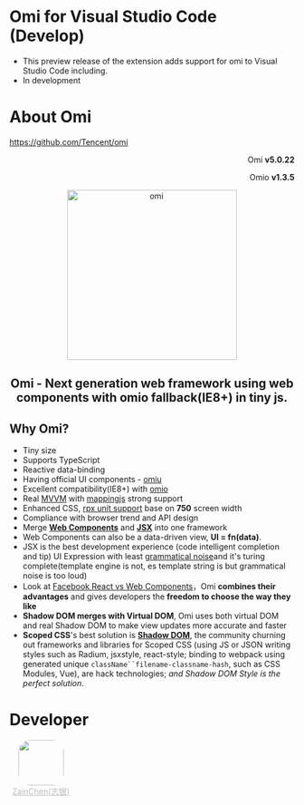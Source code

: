# Omi for Visual Studio Code (Develop)

- This preview release of the extension adds support for omi to Visual Studio Code including.
- In development



# About Omi

https://github.com/Tencent/omi

<p align="right">Omi <strong>v5.0.22</strong></p>
<p align="right">Omio <strong>v1.3.5</strong></p>
<p align="center"><img src="https://raw.githubusercontent.com/ZainChen/vscode-extension-omi/master/images/omi-logo2019.png" alt="omi" width="300"/></p>
<h2 align="center">Omi - Next generation web framework using web components with omio fallback(IE8+) in tiny js.</h2>

## Why Omi?

- Tiny size
- Supports TypeScript
- Reactive data-binding
- Having official UI components - [omiu](https://tencent.github.io/omi/packages/omiu/examples/build/index.html)
- Excellent compatibility(IE8+) with [omio](https://github.com/Tencent/omi/tree/master/packages/omio)
- Real [MVVM](https://github.com/Tencent/omi/blob/master/tutorial/omi-mvvm.md) with [mappingjs](https://github.com/Tencent/omi/tree/master/packages/mappingjs) strong support
- Enhanced CSS, [rpx unit support](https://github.com/Tencent/omi/releases/tag/v4.0.26) base on **750** screen width
- Compliance with browser trend and API design
- Merge [**Web Components**](https://developers.google.com/web/fundamentals/web-components/) and [**JSX**](https://reactjs.org/docs/introducing-jsx.html) into one framework
- Web Components can also be a data-driven view, **UI = fn(data)**.
- JSX is the best development experience (code intelligent completion and tip) UI Expression with least [grammatical noise](https://github.com/facebook/jsx#why-not-template-literals)and it's turing complete(template engine is not, es template string is but grammatical noise is too loud)
- Look at [Facebook React vs Web Components](https://softwareengineering.stackexchange.com/questions/225400/pros-and-cons-of-facebooks-react-vs-web-components-polymer)，Omi **combines their advantages** and gives developers the **freedom to choose the way they like**
- **Shadow DOM merges with Virtual DOM**, Omi uses both virtual DOM and real Shadow DOM to make view updates more accurate and faster
- **Scoped CSS**'s best solution is [**Shadow DOM**](https://developers.google.com/web/fundamentals/web-components/shadowdom), the community churning out frameworks and libraries for Scoped CSS (using JS or JSON writing styles such as Radium, jsxstyle, react-style; binding to webpack using generated unique `className``filename-classname-hash`, such as CSS Modules, Vue), are hack technologies; *and Shadow DOM Style is the perfect solution*.



# Developer

<div style="float:left; margin-right:5px; margin-left:5px; text-align:center"><a href="https://zainzy.com"><img src="https://raw.githubusercontent.com/ZainChen/vscode-extension-omi/master/images/zain.png" style="height:80px; width:80px; border-radius:20px" /></a><br/><a href="https://zainzy.com" style="color: #BBB">ZainChen(志银)</a></div>

<!-- <div style="float:left; margin-right:5px; margin-left:5px; text-align:center; border:2px solid #555; border-radius:5px; padding: 5px"><a href="https://zainzy.com"><img src="https://raw.githubusercontent.com/ZainChen/vscode-extension-omi/master/images/zain.png" style="height:80px; width:80px; border-radius:20px" /></a><br/><a href="https://zainzy.com" style="color: #BBB">zain</a></div> -->

